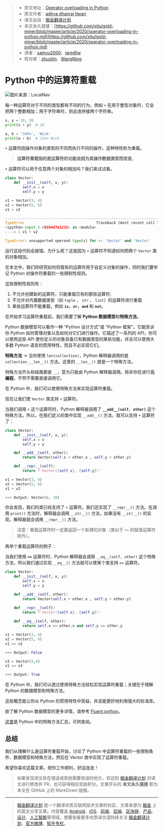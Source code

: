 > * 原文地址：[Operator overloading in Python](https://medium.com/python-in-plain-english/operator-overloading-in-python-6dbf90be9d3e)
> * 原文作者：[aditya dhanraj tiwari](https://medium.com/@adityadhanrajtiwari898)
> * 译文出自：[掘金翻译计划](https://github.com/xitu/gold-miner)
> * 本文永久链接：[https://github.com/xitu/gold-miner/blob/master/article/2020/operator-overloading-in-python.md](https://github.com/xitu/gold-miner/blob/master/article/2020/operator-overloading-in-python.md)
> * 译者：[samyu2000](https://github.com/samyu2000)、[jaredliw](https://github.com/jaredliw)
> * 校对者：[zhuzilin](https://github.com/zhuzilin)、[WangNing](https://github.com/w1187501630)

# Python 中的运算符重载

![图片来源：LocalNav](https://cdn-images-1.medium.com/max/2000/1*n54WXtELB8VR8qC-AJphhg.jpeg)

每一种运算符对于不同的类型都有不同的行为。例如 `+` 在用于整型对象时，它会把两个整数相加；用于字符串时，则会连拼接两个字符串。

```python
x, y = 10, 20
print(x + y)  # 30

a, b = 'John', 'Wick'
print(a + b)  # John Wick
```

`+` 运算符因操作对象的类型的不同而执行不同的操作，这种特性称为重载。

> **运算符重载指的是运算符的功能会因为其操作数据类型而改变**。

`+` 运算符可以用于任意两个对象的相加吗？我们来试试看。

```python
class Vector:
    def __init__(self, x, y):
        self.x = x
        self.y = y

v1 = Vector(3, 4)
v2 = Vector(5, 6)
v1 + v2

---------------------------------------------------------------------------
TypeError                                 Traceback (most recent call last)
<ipython-input-3-08104d7e1232> in <module>
----> 1 v1 + v2

TypeError: unsupported operand type(s) for +: 'Vector' and 'Vector'
```

运行这段代码会报错。为什么呢？这是因为 `+` 运算符不知道如何把两个 `Vector` 类的对象相加。

在本文中，我们将研究如何将既有的运算符用于自定义对象的操作，同时我们要牢记 Python 对操作符重载的一些限制性规则。

这些限制性规则有：

1. 不允许创建新的运算符，只能重载已有的那些运算符;
2. 不允许对内置数据类型（如 `tuple` 、 `str` 、 `list`）的运算符进行重载
3. 某些运算符不能重载，例如 **`is`**，**`or`**，**`and`** 和 **`not`**。

在开始学习运算符重载前，我们需要了解 **Python 数据模型**和**特殊方法**。

Python 数据模型可以看作一种 “Python 设计方式”或 “Python 框架”。它能告诉你 Python 如何管理对象以及如何对它们进行操作。它描述了一系列的 API，你可以使用这些 API 使你定义的对象具备已有数据类型的某些功能，并且可以使用大多数 Python 语言的惯用特性，而且不必实现它们。

**特殊方法** → 当你使用 `len(collection)`，Python 解释器调用的是 `collection.__len__()` 方法。这里的 `__len__()` 就是一个特殊方法。

特殊方法开头和结尾都是 `__`，意为只能由 Python 解释器调用。除非你在进行**元编程**，不然不需要直接调用它。

在 Python 中，我们可以使用特殊方法来实现运算符重载。

现在让我们使 `Vector` 类支持 `+` 运算符。

当我们调用 `+` 这个运算符时，Python 解释器调用了 **`__add__(self, other)`** 这个特殊方法。所以，在我们定义的类中实现 `__add__()` 方法，就可以支持 `+` 运算符了：

```python
class Vector:
    def __init__(self, x, y):
        self.x = x
        self.y = y

    def __add__(self, other):
        return Vector(self.x + other.x , self.y + other.y)

    def __repr__(self):
        return f'Vector({self.x}, {self.y})'

v1 = Vector(3, 4)
v2 = Vector(5, 6)
v1 + v2

>>> Output: Vector(8, 10)
```

你会发现，我们的类已经支持了 `+` 运算符。我们还实现了 `__repr__()` 方法。在调用 `print()` 方法时，解释器会调用 `__str__()` 方法，如果没有 `__str__()` 的实现，解释器就会调用 `__repr__()` 方法。

> 注意：重载运算符时一定要返回一个新建的对象（类似于 `+=` 的赋值运算符除外）。

再举个重载运算符的例子：

当我们使用 **`==`** 运算符时，Python 解释器会调用 `__eq__(self, other)` 这个特殊方法，所以我们通过实现 `__eq__()` 方法就可以使某个类支持 `==` 运算符。

```python
class Vector:
    def __init__(self, x, y):
        self.x = x
        self.y = y

    def __add__(self, other):
        return Vector(self.x + other.x , self.y + other.y)

    def __repr__(self):
        return f'Vector({self.x}, {self.y})'
    
    def __eq__(self, other):
        return self.x == other.x and self.y == other.y

v1 = Vector(3, 4)
v2 = Vector(5, 6)
v1 == v2

>>> Output: False

v3 = Vector(3,4)
v1 == v3

>>> Output: True
```

在 Python 中，我们可以透过使用特殊方法轻松实现运算符重载；关键在于理解 Python 的数据模型和特殊方法。

这些概念能让你从 Python 的惯用特性中受益，并且能更好地利用强大的标准库。

欲了解 Python 数据模型的更多详情，请参考 [Fluent python](https://www.oreilly.com/library/view/fluent-python/9781491946237/ch01.html)。

[这里](https://docs.python.org/3/reference/datamodel.html)是 Python 中的特殊方法汇总，可供查阅。

## 总结

我们从理解什么是运算符重载开始，讨论了 Python 中运算符重载的一些限制条件、数据模型和特殊方法，然后在 Vector 类中实现了运算符重载。

希望你喜欢这篇文章。祝你工作顺利，好运连连！

> 如果发现译文存在错误或其他需要改进的地方，欢迎到 [掘金翻译计划](https://github.com/xitu/gold-miner) 对译文进行修改并 PR，也可获得相应奖励积分。文章开头的 **本文永久链接** 即为本文在 GitHub 上的 MarkDown 链接。

---

> [掘金翻译计划](https://github.com/xitu/gold-miner) 是一个翻译优质互联网技术文章的社区，文章来源为 [掘金](https://juejin.im) 上的英文分享文章。内容覆盖 [Android](https://github.com/xitu/gold-miner#android)、[iOS](https://github.com/xitu/gold-miner#ios)、[前端](https://github.com/xitu/gold-miner#前端)、[后端](https://github.com/xitu/gold-miner#后端)、[区块链](https://github.com/xitu/gold-miner#区块链)、[产品](https://github.com/xitu/gold-miner#产品)、[设计](https://github.com/xitu/gold-miner#设计)、[人工智能](https://github.com/xitu/gold-miner#人工智能)等领域，想要查看更多优质译文请持续关注 [掘金翻译计划](https://github.com/xitu/gold-miner)、[官方微博](http://weibo.com/juejinfanyi)、[知乎专栏](https://zhuanlan.zhihu.com/juejinfanyi)。
